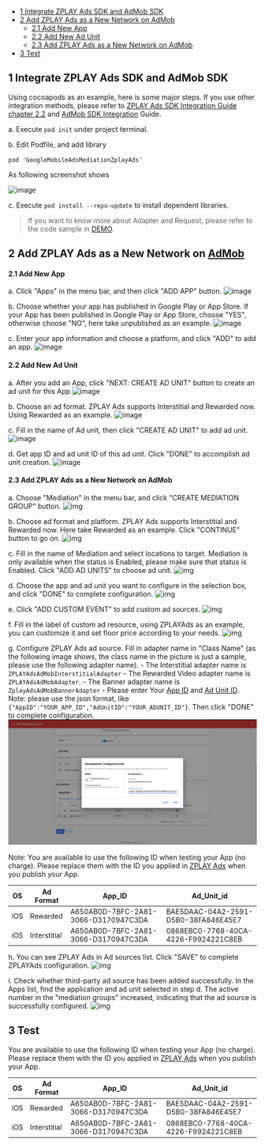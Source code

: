 - [1 Integrate ZPLAY Ads SDK and AdMob SDK](#1-integrate-zplay-ads-sdk-and-admob-sdk)
- [2 Add ZPLAY Ads as a New Network on AdMob](#2-add-zplay-ads-as-a-new-network-on-admob)
     - [2.1 Add New App](#21-add-new-app)
     - [2.2 Add New Ad Unit](#22-add-new-ad-unit)
     - [2.3 Add ZPLAY Ads as a New Network on AdMob](#23-add-zplay-ads-as-a-new-network-on-admob)
- [3 Test](#3-Test)


## 1 Integrate ZPLAY Ads SDK and AdMob SDK

Using cocoapods as an example, here is some major steps. If you use other integration methods, please refer to [ZPLAY Ads SDK Integration Guide chapter 2.2](https://github.com/zplayads/PlayableAdsDemo-iOS/blob/master/README-EN.md#22-manual-integration) and [AdMob SDK Integration](https://developers.google.com/admob/ios/quick-start) Guide.

a. Execute `pod init` under project terminal.

b. Edit Podfile, and add library
```object-c
pod 'GoogleMobileAdsMediationZplayAds'
```
As following screenshot shows

![image](imgs/image01.png)

c. Execute `pod install --repo-update` to install dependent libraries.

> If you want to know more about Adapter and Request, please refer to the code sample in [DEMO](https://github.com/zplayads/PlayableAdMobDemo-iOS/tree/master/PlayableAdMobDemo).

## 2 Add ZPLAY Ads as a New Network on [AdMob](https://apps.admob.com/v2/home)

#### 2.1 Add New App

a. Click "Apps" in the menu bar, and then click "ADD APP" button. 
![image](imgs/018addapp1.png)

b. Choose whether your app has published in Google Play or App Store. If your App has been published in Google Play or App Store, choose "YES", otherwise choose "NO", here take unpublished as an example.
![image](imgs/018addapp2.png)

c. Enter your app information and choose a platform, and click "ADD" to add an app.
![image](imgs/019addapp3.png)

#### 2.2 Add New Ad Unit

a. After you add an App, click "NEXT: CREATE AD UNIT" button to create an ad unit for this App
![image](imgs/addunit.jpg)

b. Choose an ad format. ZPLAY Ads supports Interstitial and Rewarded now. Using Rewarded as an example. 
![image](imgs/003addadunit2RV1.png)

c. Fill in the name of Ad unit, then click "CREATE AD UNIT" to add ad unit.
![image](imgs/004addadunit2RV2.png)

d. Get app ID and ad unit ID of this ad unit. Click "DONE" to accomplish ad unit creation.
![image](imgs/005addadunit2RV3.png)

#### 2.3 Add ZPLAY Ads as a New Network on AdMob
a. Choose "Mediation" in the menu bar, and click "CREATE MEDIATION GROUP" button.
![img](imgs/007mediationgroupcreate.png)

b. Choose ad format and platform. ZPLAY Ads supports Interstitial and Rewarded now. Here take Rewarded as an example. Click "CONTINUE" button to go on. 
![img](imgs/008mediationgroupcreate1.png)

c. Fill in the name of Mediation and select locations to target. Mediation is only available when the status is Enabled, please make sure that status is Enabled. Click "ADD AD UNITS" to choose ad unit. 
![img](imgs/009mediationgroupcreat2.png)

d. Choose the app and ad unit you want to configure in the selection box, and click "DONE" to complete configuration.
![img](imgs/011mediationgroupcreate4.png)

e. Click "ADD CUSTOM EVENT" to add custom ad sources.
![img](imgs/012mediationgroupcreate5.png)

f. Fill in the label of custom ad resource, using ZPLAYAds as an example, you can customize it and set floor price according to your needs. 
![img](imgs/013mediationgroupcreate6.png)

g. Configure ZPLAY Ads ad source. Fill in adapter name in "Class Name" (as the following image shows, the class name in the picture is just a sample, please use the following adapter name). 
	- The Interstitial adapter name is `ZPLAYAdsAdMobInterstitialAdapter`
	- The Rewarded Video adapter name is `ZPLAYAdsAdMobAdapter`.
	- The Banner adapter name is `ZplayAdsAdMobBannerAdapter` 
	- Please enter Your [App ID](https://sellers.zplayads.com/#/app/appList/) and [Ad Unit ID](https://sellers.zplayads.com/#/ad/placeList/). Note: please use the json format, like `{"AppID":"YOUR_APP_ID","AdUnitID":"YOUR_ADUNIT_ID"}`. Then click "DONE" to complete configuration.
![img](imgs/014mediationgroupcreate7.png)

Note: You are available to use the following ID when testing your App (no charge). Please replace them with the ID you applied in [ZPLAY Ads](https://sellers.zplayads.com/) when you publish your App.

| OS  | Ad Format    | App_ID                               | Ad_Unit_id                           |
| --- | ------------ | ------------------------------------ | ------------------------------------ |
| iOS | Rewarded     | A650AB0D-7BFC-2A81-3066-D3170947C3DA | BAE5DAAC-04A2-2591-D5B0-38FA846E45E7 |
| iOS | Interstitial | A650AB0D-7BFC-2A81-3066-D3170947C3DA | 0868EBC0-7768-40CA-4226-F9924221C8EB |

h. You can see ZPLAY Ads in Ad sources list. Click "SAVE" to complete ZPLAYAds configuration.
![img](imgs/015mediationgroupcreate8.png)

i. Check whether third-party ad source has been added successfully. In the Apps list, find the application and ad unit selected in step d. The active number in the "mediation groups" increased, indicating that the ad source is successfully configured.
![img](imgs/016mediationgroupcreate9.png)


## 3 Test

You are available to use the following ID when testing your App (no charge). Please replace them with the ID you applied in [ZPLAY Ads](https://sellers.zplayads.com/) when you publish your App.

| OS  | Ad Format    | App_ID                               | Ad_Unit_id                           |
| --- | ------------ | ------------------------------------ | ------------------------------------ |
| iOS | Rewarded     | A650AB0D-7BFC-2A81-3066-D3170947C3DA | BAE5DAAC-04A2-2591-D5B0-38FA846E45E7 |
| iOS | Interstitial | A650AB0D-7BFC-2A81-3066-D3170947C3DA | 0868EBC0-7768-40CA-4226-F9924221C8EB |
